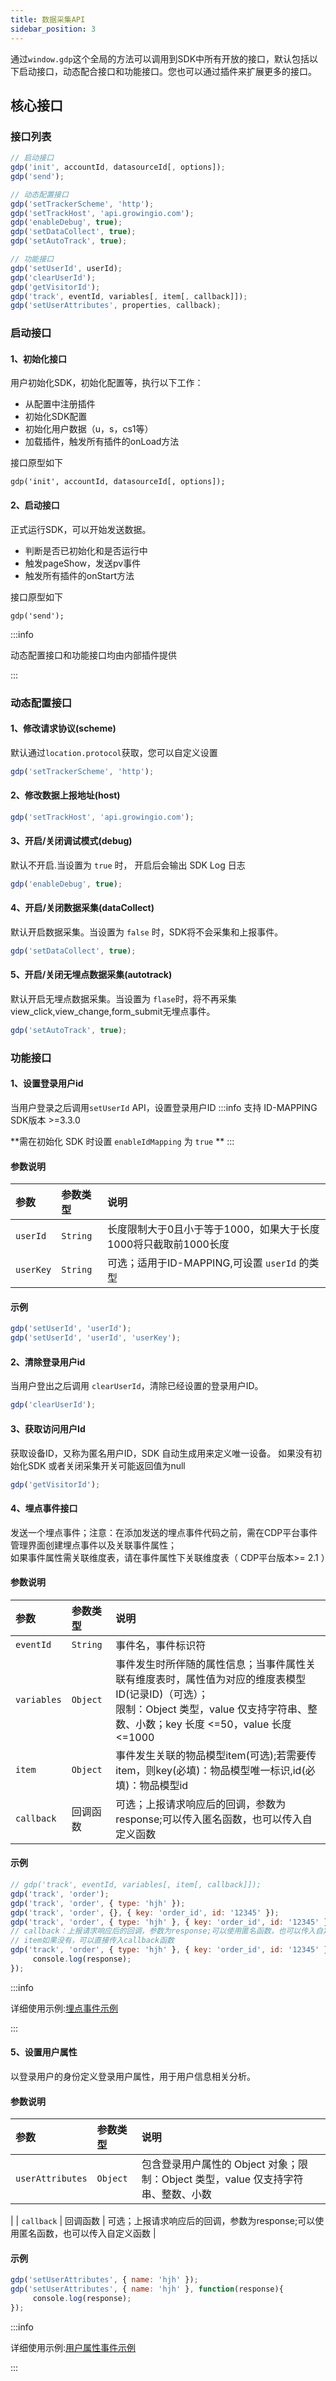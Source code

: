 ```yaml
---
title: 数据采集API
sidebar_position: 3
---
```


通过`window.gdp`这个全局的方法可以调用到SDK中所有开放的接口，默认包括以下启动接口，动态配合接口和功能接口。您也可以通过插件来扩展更多的接口。

## 核心接口

### 接口列表

```javascript
// 启动接口
gdp('init', accountId, datasourceId[, options]);
gdp('send');

// 动态配置接口
gdp('setTrackerScheme', 'http');
gdp('setTrackHost', 'api.growingio.com');
gdp('enableDebug', true);
gdp('setDataCollect', true);
gdp('setAutoTrack', true);

// 功能接口
gdp('setUserId', userId);
gdp('clearUserId');
gdp('getVisitorId');
gdp('track', eventId, variables[, item[, callback]]);
gdp('setUserAttributes', properties, callback);
```

### 启动接口

#### 1、初始化接口

用户初始化SDK，初始化配置等，执行以下工作：

- 从配置中注册插件
- 初始化SDK配置
- 初始化用户数据（u，s，cs1等）
- 加载插件，触发所有插件的onLoad方法

接口原型如下

```
gdp('init', accountId, datasourceId[, options]);
```

#### 2、启动接口

正式运行SDK，可以开始发送数据。

- 判断是否已初始化和是否运行中
- 触发pageShow，发送pv事件
- 触发所有插件的onStart方法

接口原型如下

```
gdp('send');
```

:::info

动态配置接口和功能接口均由内部插件提供

:::

### 动态配置接口

#### 1、修改请求协议(scheme)
默认通过`location.protocol`获取，您可以自定义设置
```js
gdp('setTrackerScheme', 'http');
```

#### 2、修改数据上报地址(host)
```js
gdp('setTrackHost', 'api.growingio.com');
```

#### 3、开启/关闭调试模式(debug)
默认不开启.当设置为 `true` 时， 开启后会输出 SDK Log 日志
```js
gdp('enableDebug', true);
```

#### 4、开启/关闭数据采集(dataCollect)
默认开启数据采集。当设置为 `false` 时，SDK将不会采集和上报事件。
```js
gdp('setDataCollect', true);
```

#### 5、开启/关闭无埋点数据采集(autotrack)
默认开启无埋点数据采集。当设置为 `flase`时，将不再采集view_click,view_change,form_submit无埋点事件。 
```js
gdp('setAutoTrack', true);
```

### 功能接口

#### 1、设置登录用户id
当用户登录之后调用`setUserId` API，设置登录用户ID
:::info
支持 ID-MAPPING SDK版本 >=3.3.0

**需在初始化 SDK 时设置 `enableIdMapping` 为 `true` **
:::
#### 参数说明
| 参数     | 参数类型 | 说明 |
| :-------  | :------   | :---|
| `userId`  | `String` | 长度限制大于0且小于等于1000，如果大于长度1000将只截取前1000长度 |
| `userKey` | `String` | 可选；适用于ID-MAPPING,可设置 `userId` 的类型|
#### 示例
```js
gdp('setUserId', 'userId');
gdp('setUserId', 'userId', 'userKey');
```

#### 2、清除登录用户id

当用户登出之后调用 `clearUserId`，清除已经设置的登录用户ID。
```js
gdp('clearUserId');
```

#### 3、获取访问用户Id
获取设备ID，又称为匿名用户ID，SDK 自动生成用来定义唯一设备。 如果没有初始化SDK 或者关闭采集开关可能返回值为null
```js
gdp('getVisitorId');
```

#### 4、埋点事件接口
发送一个埋点事件；注意：在添加发送的埋点事件代码之前，需在CDP平台事件管理界面创建埋点事件以及关联事件属性；<br/>
如果事件属性需关联维度表，请在事件属性下关联维度表（ CDP平台版本>= 2.1 ）
#### 参数说明
| 参数     | 参数类型 | 说明 |
| :-------  | :------   | :---|
| `eventId` | `String` | 事件名，事件标识符 |
| `variables` | `Object` |事件发生时所伴随的属性信息；当事件属性关联有维度表时，属性值为对应的维度表模型ID(记录ID)（可选）；<br/>限制：Object 类型，value 仅支持字符串、整数、小数；key 长度 <=50，value 长度 <=1000|
| `item` | `Object` | 事件发生关联的物品模型item(可选);若需要传item，则key(必填)：物品模型唯一标识,id(必填)：物品模型id|
| `callback` | 回调函数 | 可选；上报请求响应后的回调，参数为response;可以传入匿名函数，也可以传入自定义函数|
#### 示例

```js
// gdp('track', eventId, variables[, item[, callback]]);
gdp('track', 'order');
gdp('track', 'order', { type: 'hjh' });
gdp('track', 'order', {}, { key: 'order_id', id: '12345' });
gdp('track', 'order', { type: 'hjh' }, { key: 'order_id', id: '12345' });
// callback：上报请求响应后的回调，参数为response;可以使用匿名函数，也可以传入自定义函数
// item如果没有，可以直接传入callback函数
gdp('track', 'order', { type: 'hjh' }, { key: 'order_id', id: '12345' }, function(response){
     console.log(response);
});
```

:::info

详细使用示例:[埋点事件示例](/docs/basicknowledge/trackEventUse#埋点事件示例)

:::
#### 5、设置用户属性
以登录用户的身份定义登录用户属性，用于用户信息相关分析。

#### 参数说明

| 参数         | 参数类型                           | 说明         |
| :----------- | :--------------------------------- | :----------- |
| `userAttributes` | `Object` | 包含登录用户属性的 Object 对象；限制：Object 类型，value 仅支持字符串、整数、小数
 |
| `callback` | 回调函数 | 可选；上报请求响应后的回调，参数为response;可以使用匿名函数，也可以传入自定义函数
 |

#### 示例

```js
gdp('setUserAttributes', { name: 'hjh' });
gdp('setUserAttributes', { name: 'hjh' }, function(response){
     console.log(response);
});
```

:::info

详细使用示例:[用户属性事件示例](/docs/basicknowledge/trackEventUse#用户属性事件示例)

:::